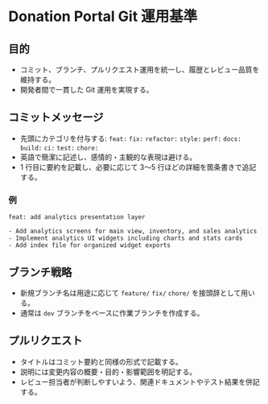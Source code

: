 # Donation Portal Git 運用基準

## 目的
- コミット、ブランチ、プルリクエスト運用を統一し、履歴とレビュー品質を維持する。
- 開発者間で一貫した Git 運用を実現する。

## コミットメッセージ
- 先頭にカテゴリを付与する: `feat:` `fix:` `refactor:` `style:` `perf:` `docs:` `build:` `ci:` `test:` `chore:`
- 英語で簡潔に記述し、感情的・主観的な表現は避ける。
- 1 行目に要約を記載し、必要に応じて 3〜5 行ほどの詳細を箇条書きで追記する。

### 例
```
feat: add analytics presentation layer

- Add analytics screens for main view, inventory, and sales analytics
- Implement analytics UI widgets including charts and stats cards
- Add index file for organized widget exports
```

## ブランチ戦略
- 新規ブランチ名は用途に応じて `feature/` `fix/` `chore/` を接頭辞として用いる。
- 通常は `dev` ブランチをベースに作業ブランチを作成する。

## プルリクエスト
- タイトルはコミット要約と同様の形式で記載する。
- 説明には変更内容の概要・目的・影響範囲を明記する。
- レビュー担当者が判断しやすいよう、関連ドキュメントやテスト結果を併記する。
